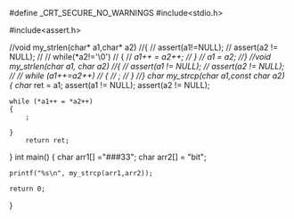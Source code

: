 #define _CRT_SECURE_NO_WARNINGS
#include<stdio.h>

#include<assert.h>

//void my_strlen(char* a1,char* a2)
//{
//	assert(a1!=NULL);
//	assert(a2 != NULL);
//
//	while(*a2!='\0')
//	{
//		*a1++ = *a2++;
//	}
//	*a1 = *a2;
//}
//void my_strlen(char* a1, char* a2)
//{
//	assert(a1 != NULL);
//	assert(a2 != NULL);
//
//	while (*a1++=*a2++)
//	{
//		;
//	}
//}
char* my_strcp(char* a1,const char* a2)
{
	char* ret = a1;
	assert(a1 != NULL);
	assert(a2 != NULL);

	while (*a1++ = *a2++)
	{
		;
		
	}
		return ret;
	
}
	int main()
{
	char arr1[] ="###33";
	char arr2[] = "bit";


	printf("%s\n", my_strcp(arr1,arr2));

	return 0;
}
